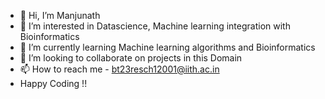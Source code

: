 - 👋 Hi, I’m Manjunath
- 👀 I’m interested in Datascience, Machine learning integration with Bioinformatics
- 🌱 I’m currently learning Machine learning algorithms and Bioinformatics
- 💞️ I’m looking to collaborate on projects in this Domain
- 📫 How to reach me - bt23resch12001@iith.ac.in
- Happy Coding !!

<!---
bkcodes22/bkcodes22 is a ✨ special ✨ repository because its `README.md` (this file) appears on your GitHub profile.
You can click the Preview link to take a look at your changes.
--->
